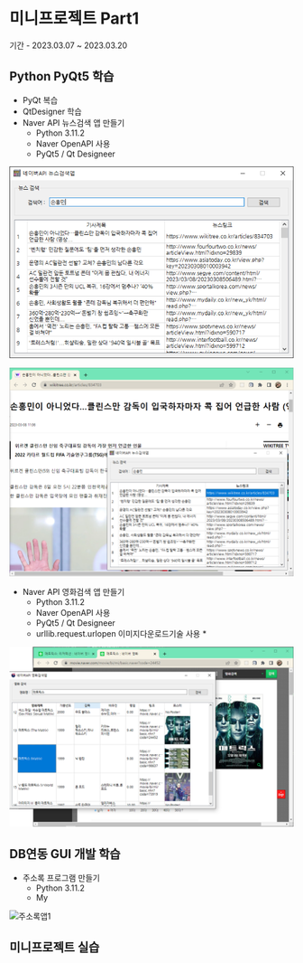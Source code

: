 # 미니프로젝트 Part1
기간 - 2023.03.07 ~ 2023.03.20

## Python PyQt5 학습
- PyQt 복습
- QtDesigner 학습
- Naver API 뉴스검색 앱 만들기
    - Python 3.11.2
    - Naver OpenAPI 사용
    - PyQt5 / Qt Designeer

![네이버뉴스앱](https://github.com/K-ji-eun/miniprojects/blob/main/part1/studyPyQt/news1.png)

<img src = "https://github.com/K-ji-eun/miniprojects/blob/main/part1/studyPyQt/news2.png" width = "780" />

- Naver API 영화검색 앱 만들기
    - Python 3.11.2
    - Naver OpenAPI 사용
    - PyQt5 / Qt Designeer
    - urllib.request.urlopen 이미지다운로드기술 사용 *

<img src = "https://github.com/K-ji-eun/miniprojects/blob/main/part1/studyPyQt/naver_movie.png" width = "780" />

## DB연동 GUI 개발 학습
- 주소록 프로그램 만들기
    - Python 3.11.2
    - My

![주소록앱1]()
## 미니프로젝트 실습

